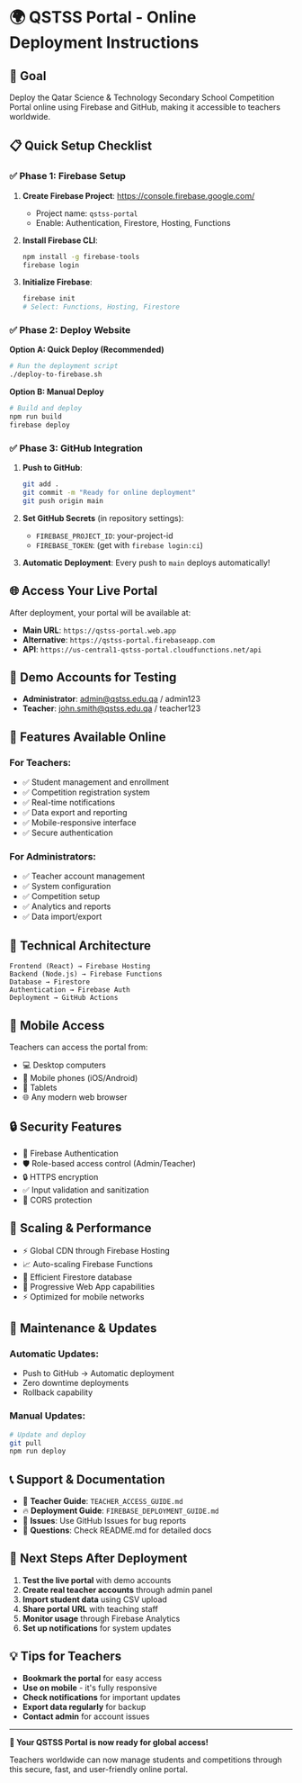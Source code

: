 # 🌍 QSTSS Portal - Online Deployment Instructions

## 🎯 Goal
Deploy the Qatar Science & Technology Secondary School Competition Portal online using Firebase and GitHub, making it accessible to teachers worldwide.

## 📋 Quick Setup Checklist

### ✅ Phase 1: Firebase Setup
1. **Create Firebase Project**: https://console.firebase.google.com/
   - Project name: `qstss-portal` 
   - Enable: Authentication, Firestore, Hosting, Functions

2. **Install Firebase CLI**:
   ```bash
   npm install -g firebase-tools
   firebase login
   ```

3. **Initialize Firebase**:
   ```bash
   firebase init
   # Select: Functions, Hosting, Firestore
   ```

### ✅ Phase 2: Deploy Website

**Option A: Quick Deploy (Recommended)**
```bash
# Run the deployment script
./deploy-to-firebase.sh
```

**Option B: Manual Deploy**
```bash
# Build and deploy
npm run build
firebase deploy
```

### ✅ Phase 3: GitHub Integration

1. **Push to GitHub**:
   ```bash
   git add .
   git commit -m "Ready for online deployment"
   git push origin main
   ```

2. **Set GitHub Secrets** (in repository settings):
   - `FIREBASE_PROJECT_ID`: your-project-id
   - `FIREBASE_TOKEN`: (get with `firebase login:ci`)

3. **Automatic Deployment**: Every push to `main` deploys automatically!

## 🌐 Access Your Live Portal

After deployment, your portal will be available at:
- **Main URL**: `https://qstss-portal.web.app`
- **Alternative**: `https://qstss-portal.firebaseapp.com`
- **API**: `https://us-central1-qstss-portal.cloudfunctions.net/api`

## 👥 Demo Accounts for Testing

- **Administrator**: admin@qstss.edu.qa / admin123
- **Teacher**: john.smith@qstss.edu.qa / teacher123

## 📱 Features Available Online

### For Teachers:
- ✅ Student management and enrollment
- ✅ Competition registration system
- ✅ Real-time notifications
- ✅ Data export and reporting
- ✅ Mobile-responsive interface
- ✅ Secure authentication

### For Administrators:
- ✅ Teacher account management
- ✅ System configuration
- ✅ Competition setup
- ✅ Analytics and reports
- ✅ Data import/export

## 🔧 Technical Architecture

```
Frontend (React) → Firebase Hosting
Backend (Node.js) → Firebase Functions  
Database → Firestore
Authentication → Firebase Auth
Deployment → GitHub Actions
```

## 📲 Mobile Access

Teachers can access the portal from:
- 💻 Desktop computers
- 📱 Mobile phones (iOS/Android)
- 📱 Tablets
- 🌐 Any modern web browser

## 🔒 Security Features

- 🔐 Firebase Authentication
- 🛡️ Role-based access control (Admin/Teacher)
- 🔒 HTTPS encryption
- ✅ Input validation and sanitization
- 🚫 CORS protection

## 🚀 Scaling & Performance

- ⚡ Global CDN through Firebase Hosting
- 📈 Auto-scaling Firebase Functions
- 💾 Efficient Firestore database
- 📱 Progressive Web App capabilities
- ⚡ Optimized for mobile networks

## 🔄 Maintenance & Updates

### Automatic Updates:
- Push to GitHub → Automatic deployment
- Zero downtime deployments
- Rollback capability

### Manual Updates:
```bash
# Update and deploy
git pull
npm run deploy
```

## 📞 Support & Documentation

- 📖 **Teacher Guide**: `TEACHER_ACCESS_GUIDE.md`
- 🔥 **Deployment Guide**: `FIREBASE_DEPLOYMENT_GUIDE.md`
- 🐛 **Issues**: Use GitHub Issues for bug reports
- 💬 **Questions**: Check README.md for detailed docs

## 🎉 Next Steps After Deployment

1. **Test the live portal** with demo accounts
2. **Create real teacher accounts** through admin panel
3. **Import student data** using CSV upload
4. **Share portal URL** with teaching staff
5. **Monitor usage** through Firebase Analytics
6. **Set up notifications** for system updates

## 💡 Tips for Teachers

- **Bookmark the portal** for easy access
- **Use on mobile** - it's fully responsive
- **Check notifications** for important updates
- **Export data regularly** for backup
- **Contact admin** for account issues

---

**🌟 Your QSTSS Portal is now ready for global access!**

Teachers worldwide can now manage students and competitions through this secure, fast, and user-friendly online portal.
